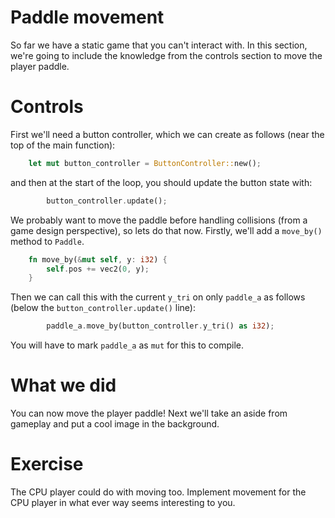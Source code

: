 # Paddle movement

So far we have a static game that you can't interact with.
In this section, we're going to include the knowledge from the controls section to move the player paddle.

# Controls

First we'll need a button controller, which we can create as follows (near the top of the main function):

```rust
    let mut button_controller = ButtonController::new();
```

and then at the start of the loop, you should update the button state with:

```rust
        button_controller.update();
```

We probably want to move the paddle before handling collisions (from a game design perspective), so lets do that now.
Firstly, we'll add a `move_by()` method to `Paddle`.

```rust
    fn move_by(&mut self, y: i32) {
        self.pos += vec2(0, y);
    }
```

Then we can call this with the current `y_tri` on only `paddle_a` as follows (below the `button_controller.update()` line):

```rust
        paddle_a.move_by(button_controller.y_tri() as i32);
```

You will have to mark `paddle_a` as `mut` for this to compile.

# What we did

You can now move the player paddle! Next we'll take an aside from gameplay and put a cool image in the background.

# Exercise

The CPU player could do with moving too. Implement movement for the CPU player in what ever way seems interesting to you.
